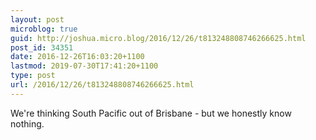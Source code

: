 ```yaml
---
layout: post
microblog: true
guid: http://joshua.micro.blog/2016/12/26/t813248808746266625.html
post_id: 34351
date: 2016-12-26T16:03:20+1100
lastmod: 2019-07-30T17:41:20+1100
type: post
url: /2016/12/26/t813248808746266625.html
---
```

We're thinking South Pacific out of Brisbane - but we honestly know nothing.
